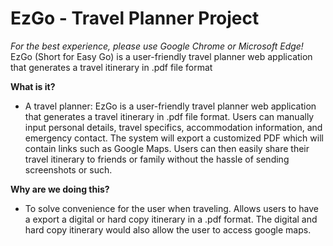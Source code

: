 # EzGo - Travel Planner Project
_For the best experience, please use Google Chrome or Microsoft Edge!_
EzGo (Short for Easy Go) is a user-friendly travel planner web application that generates a travel itinerary in .pdf file format

**What is it?**
- A travel planner: EzGo is a user-friendly travel planner web application that generates a travel itinerary in .pdf file format. Users can manually input personal details, travel specifics, accommodation information, and emergency contact. The system will export a customized PDF which will contain links such as Google Maps. Users can then easily share their travel itinerary to friends or family without the hassle of sending screenshots or such.

**Why are we doing this?**
- To solve convenience for the user when traveling. Allows users to have a export a digital or hard copy itinerary in a .pdf format. The digital and hard copy itinerary would also allow the user to access google maps.
